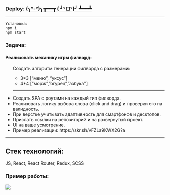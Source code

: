 
<h3> Deploy: <a href="https://fillword-test-lhgb3uzi4-vskorop.vercel.app/"> (╮°-°)╮┳━━┳ ( ╯°□°)╯ ┻━━┻</a></h3>

<hr/>

```
Установка: 
npm i
npm start
```

<h3>Задача: <h4>Реализовать механику игры филворд:</h4></h3>

</h3>


<ul>
  Создать алгоритм генерации филворда с размерами:
  <ul>
<li>3*3 [“меню”, “уксус”]</li>
<li>4*4 [“морж”,”огурец”,”азбука”]</li>
</ul>
<hr/>
  
  
<li>Создать SPA с роутами на каждый тип филворда.</li>
<li>Реализовать логику выбора слова (click and drag) и проверки его на валидность.</li>
<li>При верстке учитывать адаптивность для смартфонов и десктопов.</li>
<li>Прислать ссылки на репозиторий и на развернутый проект.</li>
<li>UI на ваше усмотрение.</li>
<li>Пример реализации:
https://skr.sh/vFZLa9KWX2G?a</li>
</ul>
<hr/>
<h2>Стек технологий:</h2>
JS, React, React Router, Redux, SCSS




<h3>Пример работы:</h3>
<img src="https://github.com/vskorop/fillword/blob/main/public/example.gif"/>
